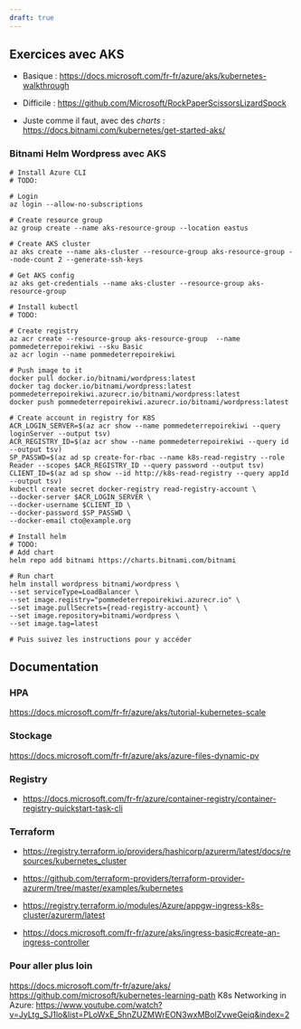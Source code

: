 ```yaml
---
draft: true
---
```


## Exercices avec AKS
- Basique : https://docs.microsoft.com/fr-fr/azure/aks/kubernetes-walkthrough

- Difficile : https://github.com/Microsoft/RockPaperScissorsLizardSpock

- Juste comme il faut, avec des *charts* : https://docs.bitnami.com/kubernetes/get-started-aks/


### Bitnami Helm Wordpress avec AKS
```
# Install Azure CLI
# TODO:

# Login
az login --allow-no-subscriptions

# Create resource group
az group create --name aks-resource-group --location eastus

# Create AKS cluster
az aks create --name aks-cluster --resource-group aks-resource-group --node-count 2 --generate-ssh-keys

# Get AKS config
az aks get-credentials --name aks-cluster --resource-group aks-resource-group

# Install kubectl
# TODO:

# Create registry
az acr create --resource-group aks-resource-group  --name pommedeterrepoirekiwi --sku Basic
az acr login --name pommedeterrepoirekiwi

# Push image to it
docker pull docker.io/bitnami/wordpress:latest
docker tag docker.io/bitnami/wordpress:latest pommedeterrepoirekiwi.azurecr.io/bitnami/wordpress:latest
docker push pommedeterrepoirekiwi.azurecr.io/bitnami/wordpress:latest

# Create account in registry for K8S
ACR_LOGIN_SERVER=$(az acr show --name pommedeterrepoirekiwi --query loginServer --output tsv)
ACR_REGISTRY_ID=$(az acr show --name pommedeterrepoirekiwi --query id --output tsv)
SP_PASSWD=$(az ad sp create-for-rbac --name k8s-read-registry --role Reader --scopes $ACR_REGISTRY_ID --query password --output tsv)
CLIENT_ID=$(az ad sp show --id http://k8s-read-registry --query appId --output tsv)
kubectl create secret docker-registry read-registry-account \
--docker-server $ACR_LOGIN_SERVER \
--docker-username $CLIENT_ID \
--docker-password $SP_PASSWD \
--docker-email cto@example.org

# Install helm
# TODO:
# Add chart
helm repo add bitnami https://charts.bitnami.com/bitnami

# Run chart
helm install wordpress bitnami/wordpress \
--set serviceType=LoadBalancer \
--set image.registry="pommedeterrepoirekiwi.azurecr.io" \
--set image.pullSecrets={read-registry-account} \
--set image.repository=bitnami/wordpress \
--set image.tag=latest

# Puis suivez les instructions pour y accéder
```


## Documentation
### HPA

https://docs.microsoft.com/fr-fr/azure/aks/tutorial-kubernetes-scale

### Stockage

https://docs.microsoft.com/fr-fr/azure/aks/azure-files-dynamic-pv

<!-- https://docs.microsoft.com/fr-fr/azure/aks/azure-files-dynamic-pv
https://docs.microsoft.com/fr-fr/azure/aks/azure-disks-dynamic-pv
https://docs.microsoft.com/fr-fr/azure/aks/concepts-storage -->

### Registry

- https://docs.microsoft.com/fr-fr/azure/container-registry/container-registry-quickstart-task-cli

### Terraform

- https://registry.terraform.io/providers/hashicorp/azurerm/latest/docs/resources/kubernetes_cluster
- https://github.com/terraform-providers/terraform-provider-azurerm/tree/master/examples/kubernetes

- https://registry.terraform.io/modules/Azure/appgw-ingress-k8s-cluster/azurerm/latest
- https://docs.microsoft.com/fr-fr/azure/aks/ingress-basic#create-an-ingress-controller

<!-- ### CRD
https://github.com/Azure/azure-service-operator -->

<!--
### Network
https://docs.microsoft.com/fr-fr/azure/aks/internal-lb
https://docs.microsoft.com/fr-fr/azure/aks/load-balancer-standard
https://docs.microsoft.com/fr-fr/azure/aks/http-application-routing
https://docs.microsoft.com/fr-fr/azure/aks/concepts-network
https://blog.crossplane.io/azure-secure-connectivity-for-aks-azure-db/
https://docs.microsoft.com/fr-fr/azure/mysql/concepts-aks
 -->

### Pour aller plus loin

https://docs.microsoft.com/fr-fr/azure/aks/
https://github.com/microsoft/kubernetes-learning-path
K8s Networking in Azure: https://www.youtube.com/watch?v=JyLtg_SJ1lo&list=PLoWxE_5hnZUZMWrEON3wxMBoIZvweGeiq&index=2
